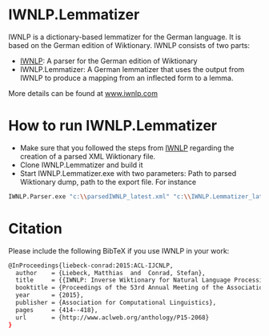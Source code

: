 # IWNLP.Lemmatizer
IWNLP is a dictionary-based lemmatizer for the German language. It is based on the German edition of Wiktionary. IWNLP consists of two parts:
* [IWNLP](https://github.com/Liebeck/IWNLP): A parser for the German edition of Wiktionary
* IWNLP.Lemmatizer: A German lemmatizer that uses the output from IWNLP to produce a mapping from an inflected form to a lemma.

More details can be found at www.iwnlp.com

# How to run IWNLP.Lemmatizer
* Make sure that you followed the steps from [IWNLP](https://github.com/Liebeck/IWNLP) regarding the creation of a parsed XML Wiktionary file.
* Clone IWNLP.Lemmatizer and build it
* Start IWNLP.Lemmatizer.exe with two parameters: Path to parsed Wiktionary dump, path to the export file. For instance
``` bash
IWNLP.Parser.exe "c:\\parsedIWNLP_latest.xml" "c:\\IWNLP.Lemmatizer_latest.xml"
```

# Citation
Please include the following BibTeX if you use IWNLP in your work:
``` bash
@InProceedings{liebeck-conrad:2015:ACL-IJCNLP,
  author    = {Liebeck, Matthias  and  Conrad, Stefan},
  title     = {{IWNLP: Inverse Wiktionary for Natural Language Processing}},
  booktitle = {Proceedings of the 53rd Annual Meeting of the Association for Computational Linguistics and the 7th International Joint Conference on Natural Language Processing (Volume 2: Short Papers)},
  year      = {2015},
  publisher = {Association for Computational Linguistics},
  pages     = {414--418},
  url       = {http://www.aclweb.org/anthology/P15-2068}
}
```